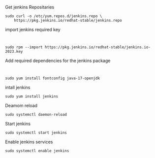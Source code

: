 Get jenkins Repositaries

```
sudo curl -o /etc/yum.repos.d/jenkins.repo \
    https://pkg.jenkins.io/redhat-stable/jenkins.repo
```

import jenkins required key
```


sudo rpm --import https://pkg.jenkins.io/redhat-stable/jenkins.io-2023.key
```

Add required dependencies for the jenkins package
```


sudo yum install fontconfig java-17-openjdk
```

intall jenkins

```
sudo yum install jenkins
```

Deamom reload

```
sudo systemctl daemon-reload
```

Start jenkins

```
sudo systemctl start jenkins
```

Enable jenkins services

```
sudo systemctl enable jenkins
```

